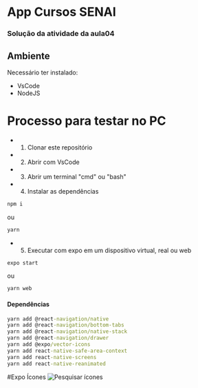 # App Cursos SENAI
### Solução da atividade da aula04
## Ambiente
Necessário ter instalado:
- VsCode
- NodeJS
# Processo para testar no PC
- 1. Clonar este repositório
- 2. Abrir com VsCode
- 3. Abrir um terminal "cmd" ou "bash"
- 4. Instalar as dependências
```bash
npm i
```
ou 
```bash
yarn
```
- 5. Executar com expo em um dispositivo virtual, real ou web
```bash
expo start
```
ou 
```bash
yarn web
```
#### Dependências
```cmd
yarn add @react-navigation/native
yarn add @react-navigation/bottom-tabs
yarn add @react-navigation/native-stack
yarn add @react-navigation/drawer
yarn add @expo/vector-icons
yarn add react-native-safe-area-context
yarn add react-native-screens
yarn add react-native-reanimated
```

#Expo Ícones
![Pesquisar ícones](https://icons.expo.fyi/)